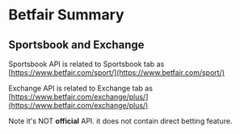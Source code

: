 # Betfair Summary

## Sportsbook and Exchange

Sportsbook API is related to Sportsbook tab as [https://www.betfair.com/sport/](https://www.betfair.com/sport/)

Exchange API is related to Exchange tab as [https://www.betfair.com/exchange/plus/](https://www.betfair.com/exchange/plus/)

Note it's NOT **official** API. it does not contain direct betting feature.
